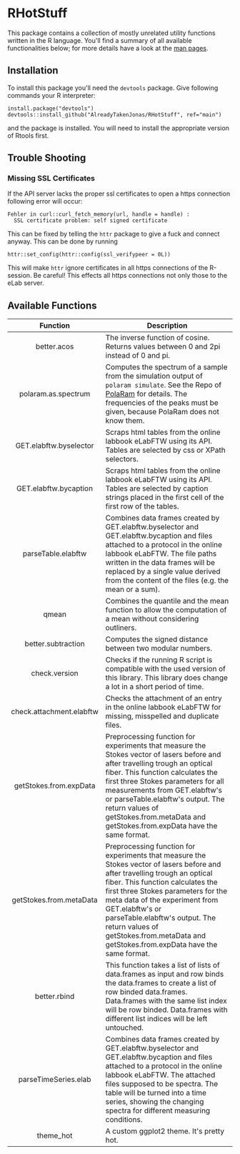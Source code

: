 # RHotStuff
This package contains a collection of mostly unrelated utility functions written in the R language. You'll find a summary of all available functionalities below; for more details have a look at the [man pages](./man).

## Installation
To install this package you'll need the `devtools` package. Give following commands your R interpreter:
```
install.package("devtools")
devtools::install_github("AlreadyTakenJonas/RHotStuff", ref="main")
```
and the package is installed. You will need to install the appropriate version of Rtools first.

## Trouble Shooting

### Missing SSL Certificates

If the API server lacks the proper ssl certificates to open a https connection following error will occur:
```
Fehler in curl::curl_fetch_memory(url, handle = handle) : 
  SSL certificate problem: self signed certificate
```
This can be fixed by telling the `httr` package to give a fuck and connect anyway. This can be done by running
```
httr::set_config(httr::config(ssl_verifypeer = 0L))
```
This will make `httr` ignore certificates in all https connections of the R-session. Be careful! This effects all https connections not only those to the eLab server. 

## Available Functions

Function                  | Description
:------------------------:|-------------------------------------------------------------------------------------
better.acos               | The inverse function of cosine. Returns values between 0 and 2pi instead of 0 and pi.
polaram.as.spectrum       | Computes the spectrum of a sample from the simulation output of `polaram simulate`. See the Repo of [PolaRam](https://github.com/AlreadyTakenJonas/PolaRam) for details. The frequencies of the peaks must be given, because PolaRam does not know them.
GET.elabftw.byselector    | Scraps html tables from the online labbook eLabFTW using its API. Tables are selected by css or XPath selectors.
GET.elabftw.bycaption     | Scraps html tables from the online labbook eLabFTW using its API. Tables are selected by caption strings placed in the first cell of the first row of the tables.
parseTable.elabftw        | Combines data frames created by GET.elabftw.byselector and GET.elabftw.bycaption and files attached to a protocol in the online labbook eLabFTW. The file paths written in the data frames will be replaced by a single value derived from the content of the files (e.g. the mean or a sum).
qmean                     | Combines the quantile and the mean function to allow the computation of a mean without considering outliners.
better.subtraction        | Computes the signed distance between two modular numbers.
check.version             | Checks if the running R script is compatible with the used version of this library. This library does change a lot in a short period of time.
check.attachment.elabftw  | Checks the attachment of an entry in the online labbook eLabFTW for missing, misspelled and duplicate files.
getStokes.from.expData    | Preprocessing function for experiments that measure the Stokes vector of lasers before and after travelling trough an optical fiber. This function calculates the first three Stokes parameters for all measurements from GET.elabftw's or parseTable.elabftw's output. The return values of getStokes.from.metaData and getStokes.from.expData have the same format.
getStokes.from.metaData   | Preprocessing function for experiments that measure the Stokes vector of lasers before and after travelling trough an optical fiber. This function calculates the first three Stokes parameters for the meta data of the experiment from GET.elabftw's or parseTable.elabftw's output. The return values of getStokes.from.metaData and getStokes.from.expData have the same format.
better.rbind              | This function takes a list of lists of data.frames as input and row binds the data.frames to create a list of row binded data.frames. Data.frames with the same list index will be row binded. Data.frames with different list indices will be left untouched.
parseTimeSeries.elab      | Combines data frames created by GET.elabftw.byselector and GET.elabftw.bycaption and files attached to a protocol in the online labbook eLabFTW. The attached files supposed to be spectra. The table will be turned into a time series, showing the changing spectra for different measuring conditions.
theme_hot                 | A custom ggplot2 theme. It's pretty hot.
